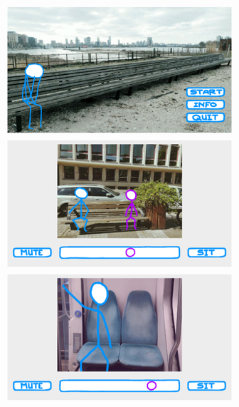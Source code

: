 ![screenshot from menu: a blue stick figure sitting at the edge of a very long bench](screenshots//benches_screenshot_1.png "Title")

![screenshot from gameplay: a blue and purple stick figure sitting at opposite edges of a bench](screenshots//benches_screenshot_2.png "Title")

![screenshot from gameplay: a blue stick figure sitting in the metro](screenshots//benches_screenshot_3.png "Title")
